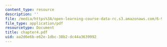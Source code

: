 ```yaml
---
content_type: resource
description: ''
file: /media/https%3A/open-learning-course-data-rc.s3.amazonaws.com/6-901-inventions-and-patents-fall-2005/aa2d6e6be62e1dbc38b2dc44a3639992_chapter4.pdf
file_type: application/pdf
resourcetype: Document
title: chapter4.pdf
uid: aa2d6e6b-e62e-1dbc-38b2-dc44a3639992
---
```

